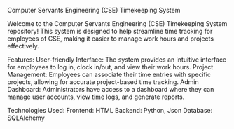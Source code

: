 Computer Servants Engineering (CSE) Timekeeping System

Welcome to the Computer Servants Engineering (CSE) Timekeeping System repository! This system is designed to help streamline time tracking 
for employees of CSE, making it easier to manage work hours and projects effectively.

Features:
User-friendly Interface: The system provides an intuitive interface for employees to log in, clock in/out, and view their work hours.
Project Management: Employees can associate their time entries with specific projects, allowing for accurate project-based time tracking.
Admin Dashboard: Administrators have access to a dashboard where they can manage user accounts, view time logs, and generate reports.

Technologies Used:
Frontend: HTML
Backend: Python, Json
Database: SQLAlchemy
